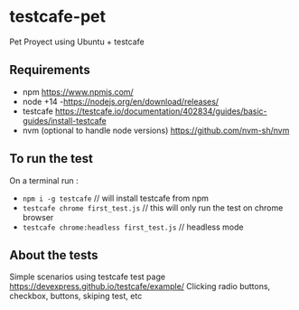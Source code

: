# testcafe-pet

Pet Proyect using Ubuntu + testcafe 

## Requirements 
* npm https://www.npmjs.com/ 
* node +14 -https://nodejs.org/en/download/releases/ 
* testcafe  https://testcafe.io/documentation/402834/guides/basic-guides/install-testcafe
* nvm (optional to handle node versions) https://github.com/nvm-sh/nvm 

## To run the test 
On a terminal run :
* `npm i -g testcafe` // will install testcafe from npm 
* `testcafe chrome first_test.js` // this will only run the test on chrome browser
* `testcafe chrome:headless first_test.js` // headless mode 

## About the tests 
Simple scenarios using testcafe test page https://devexpress.github.io/testcafe/example/ 
Clicking radio buttons, checkbox, buttons, skiping test, etc